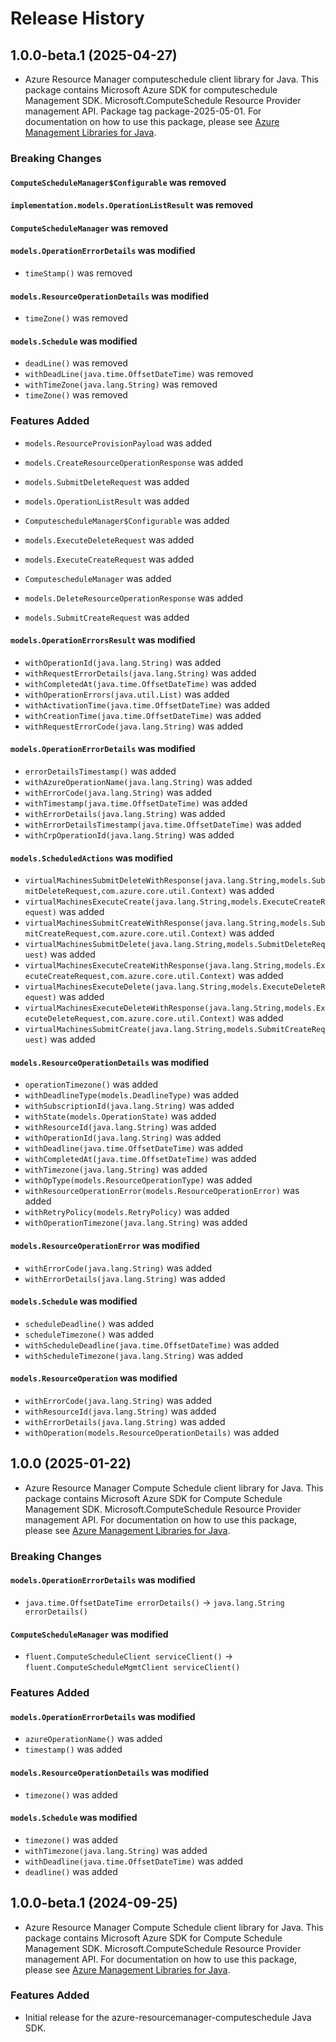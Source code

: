 # Release History

## 1.0.0-beta.1 (2025-04-27)

- Azure Resource Manager computeschedule client library for Java. This package contains Microsoft Azure SDK for computeschedule Management SDK. Microsoft.ComputeSchedule Resource Provider management API. Package tag package-2025-05-01. For documentation on how to use this package, please see [Azure Management Libraries for Java](https://aka.ms/azsdk/java/mgmt).

### Breaking Changes

#### `ComputeScheduleManager$Configurable` was removed

#### `implementation.models.OperationListResult` was removed

#### `ComputeScheduleManager` was removed

#### `models.OperationErrorDetails` was modified

* `timeStamp()` was removed

#### `models.ResourceOperationDetails` was modified

* `timeZone()` was removed

#### `models.Schedule` was modified

* `deadLine()` was removed
* `withDeadLine(java.time.OffsetDateTime)` was removed
* `withTimeZone(java.lang.String)` was removed
* `timeZone()` was removed

### Features Added

* `models.ResourceProvisionPayload` was added

* `models.CreateResourceOperationResponse` was added

* `models.SubmitDeleteRequest` was added

* `models.OperationListResult` was added

* `ComputescheduleManager$Configurable` was added

* `models.ExecuteDeleteRequest` was added

* `models.ExecuteCreateRequest` was added

* `ComputescheduleManager` was added

* `models.DeleteResourceOperationResponse` was added

* `models.SubmitCreateRequest` was added

#### `models.OperationErrorsResult` was modified

* `withOperationId(java.lang.String)` was added
* `withRequestErrorDetails(java.lang.String)` was added
* `withCompletedAt(java.time.OffsetDateTime)` was added
* `withOperationErrors(java.util.List)` was added
* `withActivationTime(java.time.OffsetDateTime)` was added
* `withCreationTime(java.time.OffsetDateTime)` was added
* `withRequestErrorCode(java.lang.String)` was added

#### `models.OperationErrorDetails` was modified

* `errorDetailsTimestamp()` was added
* `withAzureOperationName(java.lang.String)` was added
* `withErrorCode(java.lang.String)` was added
* `withTimestamp(java.time.OffsetDateTime)` was added
* `withErrorDetails(java.lang.String)` was added
* `withErrorDetailsTimestamp(java.time.OffsetDateTime)` was added
* `withCrpOperationId(java.lang.String)` was added

#### `models.ScheduledActions` was modified

* `virtualMachinesSubmitDeleteWithResponse(java.lang.String,models.SubmitDeleteRequest,com.azure.core.util.Context)` was added
* `virtualMachinesExecuteCreate(java.lang.String,models.ExecuteCreateRequest)` was added
* `virtualMachinesSubmitCreateWithResponse(java.lang.String,models.SubmitCreateRequest,com.azure.core.util.Context)` was added
* `virtualMachinesSubmitDelete(java.lang.String,models.SubmitDeleteRequest)` was added
* `virtualMachinesExecuteCreateWithResponse(java.lang.String,models.ExecuteCreateRequest,com.azure.core.util.Context)` was added
* `virtualMachinesExecuteDelete(java.lang.String,models.ExecuteDeleteRequest)` was added
* `virtualMachinesExecuteDeleteWithResponse(java.lang.String,models.ExecuteDeleteRequest,com.azure.core.util.Context)` was added
* `virtualMachinesSubmitCreate(java.lang.String,models.SubmitCreateRequest)` was added

#### `models.ResourceOperationDetails` was modified

* `operationTimezone()` was added
* `withDeadlineType(models.DeadlineType)` was added
* `withSubscriptionId(java.lang.String)` was added
* `withState(models.OperationState)` was added
* `withResourceId(java.lang.String)` was added
* `withOperationId(java.lang.String)` was added
* `withDeadline(java.time.OffsetDateTime)` was added
* `withCompletedAt(java.time.OffsetDateTime)` was added
* `withTimezone(java.lang.String)` was added
* `withOpType(models.ResourceOperationType)` was added
* `withResourceOperationError(models.ResourceOperationError)` was added
* `withRetryPolicy(models.RetryPolicy)` was added
* `withOperationTimezone(java.lang.String)` was added

#### `models.ResourceOperationError` was modified

* `withErrorCode(java.lang.String)` was added
* `withErrorDetails(java.lang.String)` was added

#### `models.Schedule` was modified

* `scheduleDeadline()` was added
* `scheduleTimezone()` was added
* `withScheduleDeadline(java.time.OffsetDateTime)` was added
* `withScheduleTimezone(java.lang.String)` was added

#### `models.ResourceOperation` was modified

* `withErrorCode(java.lang.String)` was added
* `withResourceId(java.lang.String)` was added
* `withErrorDetails(java.lang.String)` was added
* `withOperation(models.ResourceOperationDetails)` was added

## 1.0.0 (2025-01-22)

- Azure Resource Manager Compute Schedule client library for Java. This package contains Microsoft Azure SDK for Compute Schedule Management SDK. Microsoft.ComputeSchedule Resource Provider management API. For documentation on how to use this package, please see [Azure Management Libraries for Java](https://aka.ms/azsdk/java/mgmt).

### Breaking Changes

#### `models.OperationErrorDetails` was modified

* `java.time.OffsetDateTime errorDetails()` -> `java.lang.String errorDetails()`

#### `ComputeScheduleManager` was modified

* `fluent.ComputeScheduleClient serviceClient()` -> `fluent.ComputeScheduleMgmtClient serviceClient()`

### Features Added

#### `models.OperationErrorDetails` was modified

* `azureOperationName()` was added
* `timestamp()` was added

#### `models.ResourceOperationDetails` was modified

* `timezone()` was added

#### `models.Schedule` was modified

* `timezone()` was added
* `withTimezone(java.lang.String)` was added
* `withDeadline(java.time.OffsetDateTime)` was added
* `deadline()` was added

## 1.0.0-beta.1 (2024-09-25)

- Azure Resource Manager Compute Schedule client library for Java. This package contains Microsoft Azure SDK for Compute Schedule Management SDK. Microsoft.ComputeSchedule Resource Provider management API. For documentation on how to use this package, please see [Azure Management Libraries for Java](https://aka.ms/azsdk/java/mgmt).

### Features Added

- Initial release for the azure-resourcemanager-computeschedule Java SDK.
